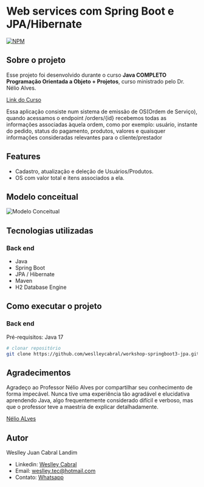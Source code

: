 # Web services com Spring Boot e JPA/Hibernate
[![NPM](https://img.shields.io/npm/l/react)](https://github.com/weslleycabral/workshop-springboot3-jpa/blob/main/LICENSE) 

## Sobre o projeto

Esse projeto foi desenvolvido durante o curso **Java COMPLETO Programação Orientada a Objeto + Projetos**, curso ministrado pelo Dr. Nélio Alves. 

[Link do Curso](https://www.udemy.com/course/java-curso-completo/learn/ "Link do curso na Udemy")

Essa aplicação consiste num sistema de emissão de OS(Ordem de Serviço), quando acessamos o endpoint /orders/{id} recebemos todas as informações associadas àquela ordem, como por exemplo: usuário, instante do pedido, status do pagamento, produtos, valores e quaisquer informações consideradas relevantes para o cliente/prestador

## Features
- Cadastro, atualização e deleção de Usuários/Produtos.
- OS com valor total e itens associados a ela.
  
## Modelo conceitual
![Modelo Conceitual](https://github.com/weslleycabral/assets/blob/main/Captura%20de%20Tela%202024-01-17%20a%CC%80s%2017.15.45.png?raw=true)

## Tecnologias utilizadas
### Back end
- Java
- Spring Boot
- JPA / Hibernate
- Maven
- H2 Database Engine

## Como executar o projeto

### Back end
Pré-requisitos: Java 17

```bash
# clonar repositório
git clone https://github.com/weslleycabral/workshop-springboot3-jpa.git
```
## Agradecimentos

Agradeço ao Professor Nélio Alves por compartilhar seu conhecimento de forma impecável. Nunca tive uma experiência tão agradável e elucidativa aprendendo Java, algo frequentemente considerado difícil e verboso, mas que o professor teve a maestria de explicar detalhadamente.

[Nélio ALves](https://www.linkedin.com/in/nelio-alves/ "Linkedin do professor Nélio Alves")

## Autor

Weslley Juan Cabral Landim

- Linkedin: [Weslley Cabral](https://www.linkedin.com/in/weslley-cabral-890bb629a/)
- Email: weslley.tec@hotmail.com
- Contato: [Whatsapp](https://api.whatsapp.com/send?phone=5541996111543)


